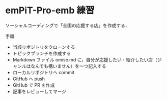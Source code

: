 # emPiT-Pro-emb 練習

ソーシャルコーディングで「全国の応援する店」を作成する．

手順

- 当該リポジトリをクローンする
- トピックブランチを作成する
- Markdown ファイル omise.md に，自分が応援したい・紹介したい店（ジャンルはなんでも構いません）を一つ記入する
- ローカルリポジトリへ commit
- GitHub へ push
- GitHub で PR を作成
- 記事をレビューしてマージ

